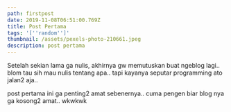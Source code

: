```yaml
---
path: firstpost
date: 2019-11-08T06:51:00.769Z
title: Post Pertama
tags: '[''random'']'
thumbnail: /assets/pexels-photo-210661.jpeg
description: post pertama
---
```

Setelah sekian lama ga nulis, akhirnya gw memutuskan buat ngeblog lagi.. blom tau sih mau nulis tentang apa.. tapi kayanya seputar programming ato jalan2 aja..

post pertama ini ga penting2 amat sebenernya.. cuma pengen biar blog nya ga kosong2 amat.. wkwkwk
